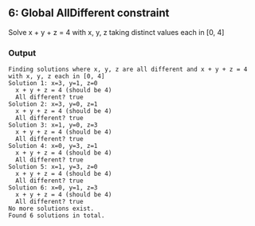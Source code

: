 ## 6: Global AllDifferent constraint

Solve x + y + z = 4 with x, y, z taking distinct values each in [0, 4]

### Output

```
Finding solutions where x, y, z are all different and x + y + z = 4
with x, y, z each in [0, 4]
Solution 1: x=3, y=1, z=0
  x + y + z = 4 (should be 4)
  All different? true
Solution 2: x=3, y=0, z=1
  x + y + z = 4 (should be 4)
  All different? true
Solution 3: x=1, y=0, z=3
  x + y + z = 4 (should be 4)
  All different? true
Solution 4: x=0, y=3, z=1
  x + y + z = 4 (should be 4)
  All different? true
Solution 5: x=1, y=3, z=0
  x + y + z = 4 (should be 4)
  All different? true
Solution 6: x=0, y=1, z=3
  x + y + z = 4 (should be 4)
  All different? true
No more solutions exist.
Found 6 solutions in total.
```
